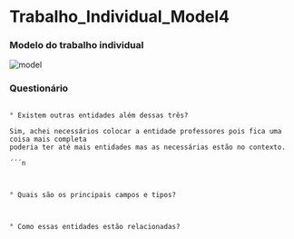 # Trabalho_Individual_Model4

### Modelo do trabalho individual
![model](https://user-images.githubusercontent.com/113106798/213185767-731d2c60-8e3e-4f26-bc90-ab840f072420.png)



### Questionário

```nk

° Existem outras entidades além dessas três?

Sim, achei necessários colocar a entidade professores pois fica uma coisa mais completa
poderia ter até mais entidades mas as necessárias estão no contexto.

´´´n



° Quais são os principais campos e tipos?



° Como essas entidades estão relacionadas?



